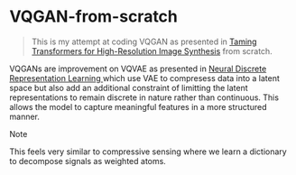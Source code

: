 # VQGAN-from-scratch

> This is my attempt at coding VQGAN as presented in [Taming Transformers for High-Resolution Image Synthesis](https://compvis.github.io/taming-transformers/) from scratch.

VQGANs are improvement on VQVAE as presented in [Neural Discrete Representation Learning
](https://arxiv.org/abs/1711.00937) which use VAE to compresess data into a latent space but also add an additional constraint of limitting the latent representations to remain discrete in nature rather than continuous. This allows the model to capture meaningful features in a more structured manner.

> [!NOTE]
> This feels very similar to compressive sensing where we learn a dictionary to decompose signals as weighted atoms.